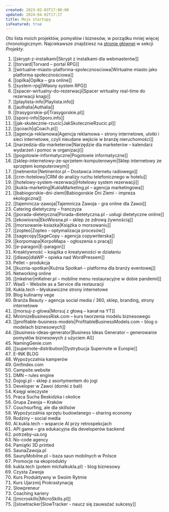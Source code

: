 ```yaml
---
created: 2023-02-03T17:00:00
updated: 2024-04-02T17:17
title: Moje startupy
isFeatured: true
---
```

Oto lista moich projektów, pomysłów i biznesów, w porządku mniej więcej chronologicznym. Najciekawsze znajdziesz  na [stronie głównej](https://michalkukla.pl) w sekcji *Projekty*.

1. [[skrypt-z-instalkami|Skrypt z instalkami dla webmasterów]]
2. [[torvard|Torvard – portal RPG]]
3. [[wirtualne-miasto-platforma-spolecznosciowa|Wirtualne miasto jako platforma społecznościowa]]
4. [[opilka|Opiłka – gra online]]
5. [[system-rpg|Własny system RPG]]
6. [[spacer-wirtualny-do-rezerwacji|Spacer wirtualny real-time do rezerwacji knajp]]
7. [[playlista-info|Playlista.info]]
8. [[authalia|Authalia]]
9. [[trasygorskie-pl|Trasygorskie.pl]]
10. [[sporo-info|Sporo.info]]
11. [[jak-skutecznie-rzucic|JakSkutecznieRzucic.pl]]
12. [[qcoach|qCoach.pl]]
13. [[agencja-reklamowa|Agencja reklamowa – strony internetowe, ulotki i sieci internetowe, czyli nieudane wejście w branżę nieruchomości]]
14. [[narzedzia-dla-marketerow|Narzędzie dla marketerów – kalendarz wydarzeń i pomoc w organizacji]]
15. [[pogotowie-informatyczne|Pogotowie informatyczne]]
16. [[sklep-internetowy-ze-sprzetem-komputerowym|Sklep internetowy ze sprzętem komputerowym]]
17. [[netmentor|Netmentor.pl – Dostawca internetu radiowego]]
18. [[crm-hotelowy|CRM do analizy ruchu telefonicznego w hotelu]]
19. [[hotelowy-system-rezerwacji|Hotelowy system rezerwacji]]
20. [[kukla-marketing|KuklaMarketing.pl – agencja marketingowa]]
21. [[babiogorskie-dni-ziemi|Babiogorskie Dni Ziemi - impreza ekologiczna]]
22. [[tajemnicza-zawoja|Tajemnicza Zawoja - gra online dla Zawoi]]
23. Catering dietetyczny – franczyza
24. [[porada-dietetyczna|Porada-dietetyczna.pl - usługi dietetyczne online]]
25. [[ekowiosna|EkoWiosna.pl – sklep ze zdrową żywnością]]
26. [[morsowanie-ksiazka|Książka o morsowaniu]]
27. [[zopteo|Zopteo - optymalizacja procesów]]
28. [[sagecopy|SageCopy – agencja copywriterska]]
29. [[korpomapa|KorpoMapa - ogłoszenia o pracę]]
30. [[e-paragon|E-paragon]]
31. Kreaktywność – książka o kreatywności w działaniu
32. [[dlawp|dlaWP – opieka nad WordPressem]]
33. Pellet – produkcja
34. [[kuznia-spotkan|Kuźnia Spotkań – platforma dla branży eventowej]]
35. Networking online
36. [[mkelner|mKelner.pl – mobilne menu restauracyjne w dobie pandemii]]
37. WaaS – Website as a Service dla restauracji
38. Kukla.tech – błyskawiczne strony internetowe
39. Blog kulinarny vege
40. Branża Beauty – agencja social media / 360, sklep, branding, strony internetowe
41. [[morsuj-z-glowa|Morsuj z głową – kanał na YT]]
42. MinimizeBusinessRisk.com – kurs tworzenia modelu biznesowego
43. [[profitable-business-models|ProfitableBusinessModels.com – blog o modelach biznesowych]]
44. [[business-ideas-generator|Business Ideas Generator – generowanie pomysłów biznesowych z użyciem AI]]
45. NamingGenie.com
46. [[supernote-distribution|Dystrybucja Supernote w Europie]]
47. E-INK BLOG
48. Wypożyczalnia kamperów
49. Gmfindex.com
50. Campsite.website
51. DMN – rules engine
52. Dojogi.pl – sklep z asortymentem do jogi
53. Developer w Zawoi (domki z bali)
54. Księgi wieczyste
55. Praca Sucha Beskidzka i okolice
56. Grupa Zawoja – Kraków
57. Couchsurfing, ale dla skillsów
58. Wypożyczalnia sprzętu budowlanego – sharing economy
59. Rodziny – social media
60. AI.kukla.tech – wsparcie AI przy retrospekcjach
61. API game – gra edukacyjna dla developerów backend
62. potrzeby-ua.org
63. No-code agency
64. Pamiątki 3D printed
65. SaunaZawoja.pl
66. SaunyMobilne.pl – baza saun mobilnych w Polsce
67. Promocje na ekoprodukty
68. kukla.tech (potem michalkukla.pl) - blog biznesowy
69. Czysta Zawoja
70. Kurs Produktywny w Swoim Rytmie
71. Kurs Ujarzmij Prokrastynację
72. Slowpreneur
73. Coaching kariery
74. [[microskills|MicroSkills.pl]]
75. [[slowtracker|SlowTracker - naucz się zauważać sukcesy]]
